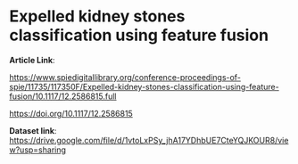 # Expelled kidney stones classification using feature fusion
**Article Link**:

https://www.spiedigitallibrary.org/conference-proceedings-of-spie/11735/117350F/Expelled-kidney-stones-classification-using-feature-fusion/10.1117/12.2586815.full

https://doi.org/10.1117/12.2586815


**Dataset link**: 
https://drive.google.com/file/d/1vtoLxPSy_jhA17YDhbUE7CteYQJKOUR8/view?usp=sharing
